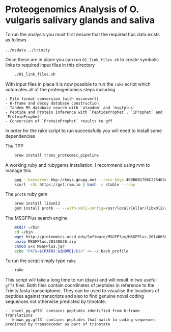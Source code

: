 # Proteogenomics Analysis of O. vulgaris salivary glands and saliva

To run the analysis you must first ensure that the required hpc data exists as follows

`../msdata`
`../trinity`

Once these are in place you can run `01_link_files.sh` to create symbolic links to required input files in this directory

```bash
	./01_link_files.sh
```

With input files in place it is now possible to run the `rake` script which automates all of the proteogenomics steps including

	- File format conversion (with msconvert)
	- 6-frame and decoy database construction
	- Tandem MS database search with `xtandem` and `msgfplus`
	- Peptide and Protein inference with `PeptideProphet`, `iProphet` and `ProteinProphet`
	- Conversion of `ProteinProphet` results to gff

In order for the rake script to run successfully you will need to install some dependencies

The TPP

```bash
	brew install trans_proteomic_pipeline
```

A working ruby and rubygems installation.  I recommend using rvm to manage this

```bash
	gpg --keyserver hkp://keys.gnupg.net --recv-keys 409B6B1796C275462A1703113804BB82D39DC0E3
	\curl -sSL https://get.rvm.io | bash -s stable --ruby
```

The `protk` ruby gem

```bash
	brew install libxml2
	gem install protk -- --with-xml2-config=/usr/local/Cellar/libxml2/2.9.4_2/bin/xml2-config
```

The MSGFPlus search engine

```bash
	mkdir ~/bin
	cd ~/bin
	wget http://proteomics.ucsd.edu/Software/MSGFPlus/MSGFPlus.20140630.zip
	unzip MSGFPlus.20140630.zip
	chmod u+x MSGFPlus.jar
	echo "PATH=${PATH}:${HOME}/bin" >> ~/.bash_profile
```

To run the script simply type `rake`

```bash
	rake
```

This script will take a long time to run (days) and will result in two useful `gff3` files.  Both files contain coordinates of peptides in reference to the Trinity.fasta transcriptome.  They can be used to visualise the locations of peptides against transcripts and also to find genuine novel coding sequences not otherwise predicted by trinotate.

	- `novel_pg.gff3` contains peptides identified from 6-frame translations
	- `known_pg.gff3` contains peptides that match to coding sequences predicted by transdecoder as part of trinotate
